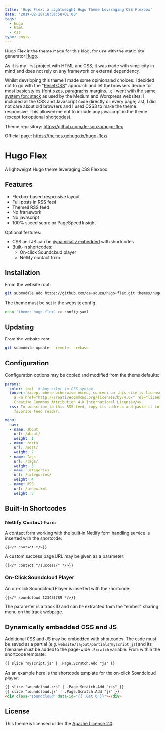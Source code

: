 ```yaml
---
title: 'Hugo Flex: a Lightweight Hugo Theme Leveraging CSS Flexbox'
date: '2019-02-28T18:00:58+01:00'
tags:
  - hugo
  - html
  - css
type: posts
---
```

Hugo Flex is the theme made for this blog, for use with the static site generator [Hugo](https://gohugo.io/).

As it is my first project with HTML and CSS, it was made with simplicity in mind and does not rely on any framework or external dependency.

Whilst developing this theme I made some opinionated choices: I decided not to go with the "[Reset CSS](https://meyerweb.com/eric/tools/css/reset/)" approach and let the browsers decide for most basic styles (font sizes, paragraphs margins...); I went with the same [system font stack](https://css-tricks.com/snippets/css/system-font-stack/) as used by the Medium and Wordpress websites; I included all the CSS and Javascript code directly on every page; last, I did not care about old browsers and I used CSS3 to make the theme responsive. This allowed me not to include any javascript in the theme (except for optional [shortcodes](https://gohugo.io/content-management/shortcodes/)).

Theme repository: https://github.com/de-souza/hugo-flex

Official page: https://themes.gohugo.io/hugo-flex/

# Hugo Flex

A lightweight Hugo theme leveraging CSS Flexbox


## Features

- Flexbox-based responsive layout
- Full posts in RSS feed
- Themed RSS feed
- No framework
- No javascript
- 100% speed score on PageSpeed Insight

Optional features:

- CSS and JS can be [dynamically embedded](#dynamically-embedded-css-and-js) with shortcodes
- Built-in shortcodes:
  - On-click Soundcloud player
  - Netlify contact form


## Installation

From the website root:

```bash
git submodule add https://github.com/de-souza/hugo-flex.git themes/hugo-flex
```

The theme must be set in the website config:

```bash
echo 'theme: hugo-flex' >> config.yaml
```


## Updating

From the website root:

```bash
git submodule update --remote --rebase
```

## Configuration

Configuration options may be copied and modified from the theme defaults:

```yaml
params:
  color: teal  # Any color in CSS syntax
  footer: Except where otherwise noted, content on this site is licensed under
    a <a href="http://creativecommons.org/licenses/by/4.0/" rel="license">
    Creative Commons Attribution 4.0 International License</a>.
  rss: To subscribe to this RSS feed, copy its address and paste it into your
    favorite feed reader.

menu:
  nav:
  - name: About
    url: /about/
    weight: 1
  - name: Posts
    url: /post/
    weight: 2
  - name: Tags
    url: /tags/
    weight: 3
  - name: Categories
    url: /categories/
    weight: 4
  - name: RSS
    url: /index.xml
    weight: 5
```


## Built-In Shortcodes

### Netlify Contact Form

A contact form working with the built-in Netlify form handling service is inserted with the shortcode:

```
{{</* contact */>}}
```

A custom success page URL may be given as a parameter:

```
{{</* contact "/success/" */>}}
```

### On-Click Soundcloud Player

An on-click Soundcloud Player is inserted with the shortcode:

```
{{</* soundcloud 123456789 */>}}
```

The parameter is a track ID and can be extracted from the "embed" sharing menu on the track webpage.


## Dynamically embedded CSS and JS

Additional CSS and JS may be embedded with shortcodes. The code must be saved as a partial (e.g. `website/layout/partials/myscript.js`) and its filename must be added to the page-wide `.Scratch` variable. From within the shortcode template:

```html
{{ slice "myscript.js" | .Page.Scratch.Add "js" }}
```

As an example here is the shortcode template for the on-click Soundcloud player:

```html
{{ slice "soundcloud.css" | .Page.Scratch.Add "css" }}
{{ slice "soundcloud.js" | .Page.Scratch.Add "js" }}
<div class="soundcloud" data-id="{{ .Get 0 }}"></div>
```

## License

This theme is licensed under the [Apache License 2.0](https://github.com/de-souza/hugo-flex/blob/master/LICENSE).
